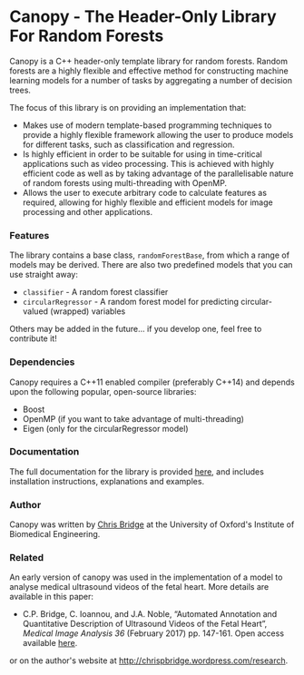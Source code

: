 # Canopy - The Header-Only Library For Random Forests

Canopy is a C++ header-only template library for random forests. Random forests
are a highly flexible and effective method for constructing machine learning
models for a number of tasks by aggregating a number of decision trees.

The focus of this library is on providing an implementation that:
- Makes use of modern template-based programming techniques to provide a highly
flexible framework allowing the user to produce models for different tasks, such
as classification and regression.
- Is highly efficient in order to be suitable for using in time-critical
applications such as video processing. This is achieved with highly efficient
code as well as by taking advantage of the parallelisable nature of random
forests using multi-threading with OpenMP.
- Allows the user to execute arbitrary code to calculate features as required,
allowing for highly flexible and efficient models for image processing and other
applications.

### Features

The library contains a base class, `randomForestBase`, from which a range of
models may be derived. There are also two predefined models that you can use
straight away:

- `classifier` - A random forest classifier
- `circularRegressor` - A random forest model for predicting circular-valued
(wrapped) variables

Others may be added in the future... if you develop one, feel free to contribute
it!

### Dependencies

Canopy requires a C++11 enabled compiler (preferably C++14) and depends upon the
following popular, open-source libraries:

- Boost
- OpenMP (if you want to take advantage of multi-threading)
- Eigen (only for the circularRegressor model)

### Documentation

The full documentation for the library is provided [here](https://github.com/CPBridge/canopy), and includes
installation instructions, explanations and examples.

### Author

Canopy was written by [Chris Bridge](http://chrispbridge.wordpress.com) at the
University of Oxford's Institute of Biomedical Engineering.

### Related

An early version of canopy was used in the implementation of a model to analyse
medical ultrasound videos of the fetal heart. More details are available in this
paper:

- C.P. Bridge, C. Ioannou, and J.A. Noble, “Automated Annotation and Quantitative Description of Ultrasound Videos of the Fetal Heart”, *Medical Image Analysis 36* (February 2017) pp. 147-161. Open access available [here](http://dx.doi.org/10.1016/j.media.2016.11.006).

or on the author's website at <http://chrispbridge.wordpress.com/research>.
